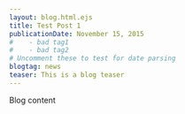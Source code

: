```yaml
---
layout: blog.html.ejs
title: Test Post 1
publicationDate: November 15, 2015
#    - bad tag1
#    - bad tag2
# Uncomment these to test for date parsing
blogtag: news
teaser: This is a blog teaser
---
```


Blog content
